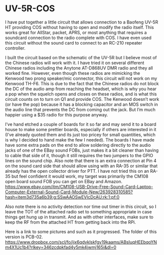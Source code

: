 # UV-5R-COS
I have put together a little circuit that allows connection to a Baofeng UV-5R HT providing COS without having to open and modify the radio itself. This works great for AllStar, packet, APRS, or most anything that requires a soundcard connection to the radio complete with COS. I have even used this circuit without the sound card to connect to an RC-210 repeater controller.
 
I built the circuit based on the schematic of the UV-5R but I believe most of the Chinese radios will work with it. I have tried it on several different Chinese radios including the Anytone AT-D868UV DMR radio and they all worked fine. However, even though these radios are mimicking the Kenwood two prong speaker/mic connector, this circuit will not work on my Kenwood TH-F6. This is due to the fact that the Chinese radios do not block the DC of the audio amp from reaching the headset, which is why you hear a pop when the squelch opens and closes on these radios, and is what this circuit counts on to turn on Q1 and provide COS. The Kenwood doesn’t work (or have the pop) because it has a blocking capacitor and an MOS switch in the audio line that prevents the DC from coming out the jack. But I’m much happier using a $35 radio for this purpose anyway.
 
I’ve hand etched a couple of boards for it so far and may send it to a board house to make some prettier boards, especially if others are interested in it (I’ve already quoted them and its just too pricey for small quantities, which is why I decided to hand make the few I needed). The boards I have made have some extra pads on the end to allow soldering directly to the audio jacks of one of the EBay sound FOBs, just makes it a bit cleaner than having to cable that side of it, though it still requires the two jumpers to the GPIO lines on the sound chip. Also note that there is an extra connection at Pin 4 on the sound card side that should allow using with an RA-35 or similar that already has the open collector driver for PTT. I have not tried this on an RA-35 but feel confident it would work, my target was primarily the CM108 open board sound FOB you can get on EBay and Amazon.
https://www.ebay.com/itm/CM108-USB-Drive-Free-Sound-Card-Laptop-Computer-External-Sound-Card-Module-New/263928310585?hash=item3d735a6b39:g:SSwAAOSwEVlcDcAU:rk:1:pf:0
 
Also note there is no activity detection nor time out timer in this circuit, so I leave the TOT of the attached radio set to something appropriate in case things get hung up in transmit. And as with other interfaces, make sure to keep the RF from the attached HT from getting back into the RPi.

Here is a link to some pictures and such as it progressed. The folder of this version is PCB-02.
https://www.dropbox.com/scl/fo/ijx6qdvklskfgv19kaams/ABsIuqHEEbqoYNm4X1Uc1b4?rlkey=346zcdpkfad4y5mk4jwmj165i&dl=0